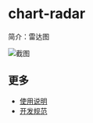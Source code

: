 # chart-radar

简介：雷达图

![截图](https://img.alicdn.com/tfs/TB1wNkNilfH8KJjy1XbXXbLdXXa-1876-958.png)

## 更多

* [使用说明](http://gitlab.alibaba-inc.com/ice/notes/issues/830)
* [开发规范](http://gitlab.alibaba-inc.com/ice/notes/issues/830)
